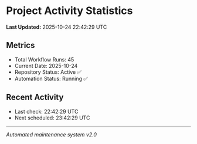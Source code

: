 # Project Activity Statistics

**Last Updated:** 2025-10-24 22:42:29 UTC

## Metrics
- Total Workflow Runs: 45
- Current Date: 2025-10-24
- Repository Status: Active ✅
- Automation Status: Running ✅

## Recent Activity
- Last check: 22:42:29 UTC
- Next scheduled: 23:42:29 UTC

---
*Automated maintenance system v2.0*
